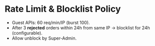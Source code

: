 # Rate Limit & Blocklist Policy

- Guest APIs: 60 req/min/IP (burst 100).  
- After 3 **rejected** orders within 24h from same IP → blocklist for 24h (configurable).  
- Allow unblock by Super-Admin.
